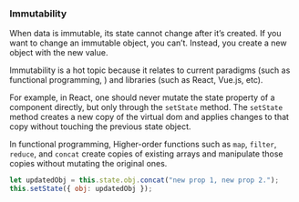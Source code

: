 ### Immutability

When data is immutable, its state cannot change after it’s created. If you want to change an immutable object, you can’t. Instead, you create a new object with the new value.

Immutability is a hot topic because it relates to current paradigms (such as functional programming, ) and libraries (such as React, Vue.js, etc).

For example, in React, one should never mutate the state property of a component directly, but only through the `setState` method. The `setState` method creates a new copy of the virtual dom and applies changes to that copy without touching the previous state object.

In functional programming, Higher-order functions such as `map`, `filter`, `reduce`, and `concat` create copies of existing arrays and manipulate those copies without mutating the original ones.

```javascript
let updatedObj = this.state.obj.concat("new prop 1, new prop 2.");
this.setState({ obj: updatedObj });
```
